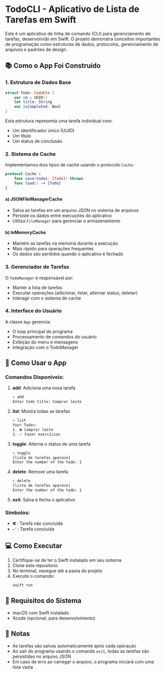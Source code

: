 # TodoCLI - Aplicativo de Lista de Tarefas em Swift

Este é um aplicativo de linha de comando (CLI) para gerenciamento de tarefas, desenvolvido em Swift. O projeto demonstra conceitos importantes de programação como estruturas de dados, protocolos, gerenciamento de arquivos e padrões de design.

## 📚 Como o App Foi Construído

### 1. Estrutura de Dados Base

```swift
struct Todo: Codable {
    var id = UUID()
    let title: String
    var isCompleted: Bool
}
```

Esta estrutura representa uma tarefa individual com:
- Um identificador único (UUID)
- Um título
- Um status de conclusão

### 2. Sistema de Cache

Implementamos dois tipos de cache usando o protocolo `Cache`:

```swift
protocol Cache {
    func save(todos: [Todo]) throws
    func load() -> [Todo]
}
```

#### a) JSONFileManagerCache
- Salva as tarefas em um arquivo JSON no sistema de arquivos
- Persiste os dados entre execuções do aplicativo
- Utiliza `FileManager` para gerenciar o armazenamento

#### b) InMemoryCache
- Mantém as tarefas na memória durante a execução
- Mais rápido para operações frequentes
- Os dados são perdidos quando o aplicativo é fechado

### 3. Gerenciador de Tarefas

O `TodoManager` é responsável por:
- Manter a lista de tarefas
- Executar operações (adicionar, listar, alternar status, deletar)
- Interagir com o sistema de cache

### 4. Interface do Usuário

A classe `App` gerencia:
- O loop principal do programa
- Processamento de comandos do usuário
- Exibição do menu e mensagens
- Integração com o TodoManager

## 🚀 Como Usar o App

### Comandos Disponíveis:

1. **add**: Adiciona uma nova tarefa
   ```bash
   > add
   Enter todo title: Comprar leite
   ```

2. **list**: Mostra todas as tarefas
   ```bash
   > list
   Your Todos:
   1. ❌ Comprar leite
   2. ✅ Fazer exercícios
   ```

3. **toggle**: Alterna o status de uma tarefa
   ```bash
   > toggle
   [lista de tarefas aparece]
   Enter the number of the todo: 1
   ```

4. **delete**: Remove uma tarefa
   ```bash
   > delete
   [lista de tarefas aparece]
   Enter the number of the todo: 1
   ```

5. **exit**: Salva e fecha o aplicativo

### Símbolos:
- ❌ : Tarefa não concluída
- ✅ : Tarefa concluída

## 💻 Como Executar

1. Certifique-se de ter o Swift instalado em seu sistema
2. Clone este repositório
3. No terminal, navegue até a pasta do projeto
4. Execute o comando:
   ```bash
   swift run
   ```

## 🔧 Requisitos do Sistema

- macOS com Swift instalado
- Xcode (opcional, para desenvolvimento)

## 📝 Notas

- As tarefas são salvas automaticamente após cada operação
- Ao sair do programa usando o comando `exit`, todas as tarefas são persistidas no arquivo JSON
- Em caso de erro ao carregar o arquivo, o programa iniciará com uma lista vazia 